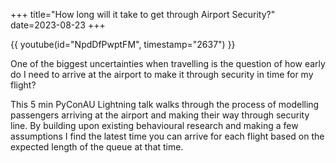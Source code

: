 +++
title="How long will it take to get through Airport Security?"
date=2023-08-23
+++

{{ youtube(id="NpdDfPwptFM", timestamp="2637") }}

One of the biggest uncertainties when travelling is the question of
how early do I need to arrive at the airport to make it through
security in time for my flight?

This 5 min PyConAU Lightning talk walks through the process of
modelling passengers arriving at the airport
and making their way through security line.
By building upon existing behavioural research
and making a few assumptions
I find the latest time you can arrive for each flight
based on the expected length of the queue at that time.


